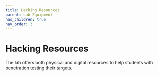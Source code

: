 ```yaml
---
title: Hacking Resources
parent: Lab Equipment
has_children: true
nav_order: 3
---
```


# Hacking Resources

The lab offers both physical and digital resources to help students with penetration testing their targets.

